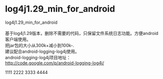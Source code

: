 log4j1.29_min_for_android
=========================


log4j1.29_min_for_android<br/>
<br/>
基于log4j1.29版本，删除不需要的代码，只保留文件系统日志功能。方便android客户端使用。<br/>
把jar包的大小从300k+减小到100k-.<br/>
建议配合android-logging-log4j使用。<br/>
android-logging-log4j项目地址：<br/>
http://code.google.com/p/android-logging-log4j/<br/>

1111
2222
3333
4444
